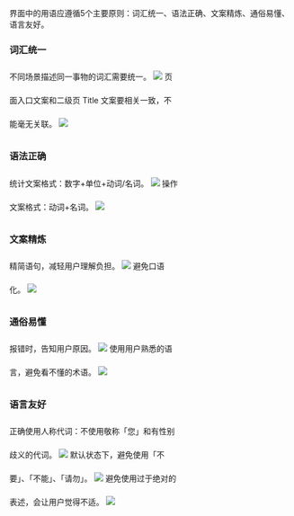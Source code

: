 
界面中的用语应遵循5个主要原则：词汇统一、语法正确、文案精炼、通俗易懂、语言友好。


### 词汇统一

<div style="line-height:3;width:60%">
  不同场景描述同一事物的词汇需要统一。
  <el-row :gutter="10">
    <el-col :span="24">
      <image src="./img/不同场景描述同一事物的词汇需要统一.jpg"></image>
    </el-col>
  </el-row>
  页面入口文案和二级页 Title 文案要相关一致，不能毫无关联。
  <el-row :gutter="10">
    <el-col :span="24">
      <image src="./img/页面入口文案和二级页Title文案要相关一致.jpg"></image>
    </el-col>
  </el-row>
</div>

### 语法正确

<div style="line-height:3;width:60%">
  统计文案格式：数字+单位+动词/名词。
  <el-row :gutter="10">
    <el-col :span="24">
      <image src="./img/统计文案格式.jpg"></image>
    </el-col>
  </el-row>
  操作文案格式：动词+名词。
  <el-row :gutter="10">
    <el-col :span="24">
      <image src="./img/操作文案格式.jpg"></image>
    </el-col>
  </el-row>
</div>

### 文案精炼

<div style="line-height:3;width:60%">
  精简语句，减轻用户理解负担。
  <el-row :gutter="10">
    <el-col :span="24">
      <image src="./img/精简语句.jpg"></image>
    </el-col>
  </el-row>
  避免口语化。
  <el-row :gutter="10">
    <el-col :span="24">
      <image src="./img/避免口语化.jpg"></image>
    </el-col>
  </el-row>
</div>

### 通俗易懂

<div style="line-height:3;width:60%">
  报错时，告知用户原因。
  <el-row :gutter="10">
    <el-col :span="24">
      <image src="./img/报错时.jpg"></image>
    </el-col>
  </el-row>
  使用用户熟悉的语言，避免看不懂的术语。
  <el-row :gutter="10">
    <el-col :span="24">
      <image src="./img/使用用户熟悉的语言.jpg"></image>
    </el-col>
  </el-row>
</div>

### 语言友好


<div style="line-height:3;width:60%">
  正确使用人称代词：不使用敬称「您」和有性别歧义的代词。
  <el-row :gutter="10">
    <el-col :span="24">
      <image src="./img/正确使用人称代词.jpg"></image>
    </el-col>
  </el-row>
  默认状态下，避免使用「不要」、「不能」、「请勿」。
  <el-row :gutter="10">
    <el-col :span="24">
      <image src="./img/避免使用不要.jpg"></image>
    </el-col>
  </el-row>
  避免使用过于绝对的表述，会让用户觉得不适。
  <el-row :gutter="10">
    <el-col :span="24">
      <image src="./img/避免使用过于绝对的表述.jpg"></image>
    </el-col>
  </el-row>
</div>
